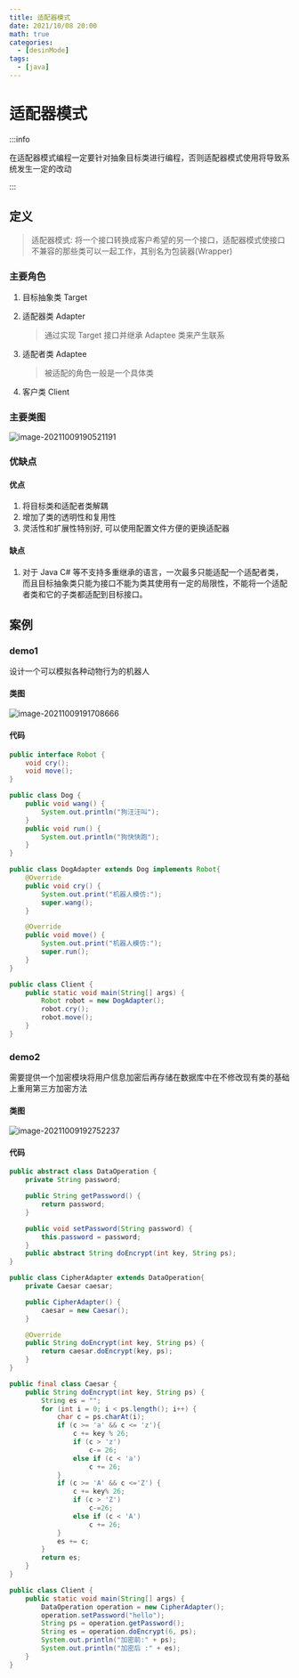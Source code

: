 ```yaml
---
title: 适配器模式
date: 2021/10/08 20:00
math: true
categories:
  - [desinMode]
tags:
  - [java]
---
```


# 适配器模式

:::info

在适配器模式编程一定要针对抽象目标类进行编程，否则适配器模式使用将导致系统发生一定的改动

:::

## 定义

> 适配器模式: 将一个接口转换成客户希望的另一个接口，适配器模式使接口不兼容的那些类可以一起工作，其别名为包装器(Wrapper)

### 主要角色

1. 目标抽象类 Target

2. 适配器类 Adapter

   > 通过实现 Target 接口并继承 Adaptee 类来产生联系

3. 适配者类 Adaptee

   > 被适配的角色一般是一个具体类

4. 客户类 Client

### 主要类图

![image-20211009190521191](https://cdn.jsdelivr.net/gh/xiaou66/picture@master/image/1633777530456image-20211009190521191.png)

### 优缺点

#### 优点

1. 将目标类和适配者类解耦
2. 增加了类的透明性和复用性
3. 灵活性和扩展性特别好, 可以使用配置文件方便的更换适配器

#### 缺点

1. 对于 Java C# 等不支持多重继承的语言，一次最多只能适配一个适配者类，而且目标抽象类只能为接口不能为类其使用有一定的局限性，不能将一个适配者类和它的子类都适配到目标接口。

## 案例

### demo1

设计一个可以模拟各种动物行为的机器人

#### 类图

![image-20211009191708666](https://cdn.jsdelivr.net/gh/xiaou66/picture@master/image/1633778235558image-20211009191708666.png)

#### 代码

```java Robot.java
public interface Robot {
    void cry();
    void move();
}
```

```java Dog,java
public class Dog {
    public void wang() {
        System.out.println("狗汪汪叫");
    }
    public void run() {
        System.out.println("狗快快跑");
    }
}
```

```java DogAdapter.java
public class DogAdapter extends Dog implements Robot{
    @Override
    public void cry() {
        System.out.print("机器人模仿:");
        super.wang();
    }

    @Override
    public void move() {
        System.out.print("机器人模仿:");
        super.run();
    }
}
```

```java Client.java
public class Client {
    public static void main(String[] args) {
        Robot robot = new DogAdapter();
        robot.cry();
        robot.move();
    }
}
```

### demo2

需要提供一个加密模块将用户信息加密后再存储在数据库中在不修改现有类的基础上重用第三方加密方法

#### 类图

![image-20211009192752237](https://cdn.jsdelivr.net/gh/xiaou66/picture@master/image/1633778874195image-20211009192752237.png)

#### 代码

``` java DataOperation,java
public abstract class DataOperation {
    private String password;

    public String getPassword() {
        return password;
    }

    public void setPassword(String password) {
        this.password = password;
    }
    public abstract String doEncrypt(int key, String ps);
}
```

```java CipherAdapter.java
public class CipherAdapter extends DataOperation{
    private Caesar caesar;

    public CipherAdapter() {
        caesar = new Caesar();
    }

    @Override
    public String doEncrypt(int key, String ps) {
        return caesar.doEncrypt(key, ps);
    }
}
```

```java Caesar.java
public final class Caesar {
    public String doEncrypt(int key, String ps) {
        String es = "";
        for (int i = 0; i < ps.length(); i++) {
            char c = ps.charAt(i);
            if (c >= 'a' && c <= 'z'){
                c += key % 26;
                if (c > 'z')
                    c-= 26;
                else if (c < 'a')
                    c += 26;
            }
            if (c >= 'A' && c <='Z') {
                c += key% 26;
                if (c > 'Z')
                    c-=26;
                else if (c < 'A')
                    c += 26;
            }
            es += c;
        }
        return es;
    }
}
```

```java Client.java
public class Client {
    public static void main(String[] args) {
        DataOperation operation = new CipherAdapter();
        operation.setPassword("hello");
        String ps = operation.getPassword();
        String es = operation.doEncrypt(6, ps);
        System.out.println("加密前:" + ps);
        System.out.println("加密后 :" + es);
    }
}
```

